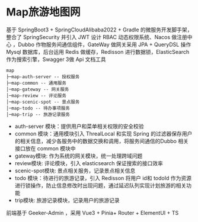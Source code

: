 # Map旅游地图网

基于 SpringBoot3 + SpringCloudAlibaba2022 + Gradle 的微服务开发脚手架，整合了 SpringSecurity 并引入 JWT 设计 RBAC
动态权限系统、Nacos 做注册中心 ，Dubbo 作物服务间通信组件，GateWay 做网关采用 JPA + QueryDSL 操作 Mysql 数据库，后台运用
Redis 做缓存，Redisson 进行数据锁，ElasticSearch 作为搜索引擎，Swagger 3做 Api 文档工具

```text
map
├─map-auth-server -- 授权服务
├─map-common -- 通用服务
│─map-gateway -- 网关服务
│─map-review -- 评论服务
│─map-scenic-spot -- 景点服务
│─map-todo -- 待办事项服务
│─map-trip -- 旅游记录服务
```

- auth-server 模块：提供用户和菜单相关权限的安全校验
- common 模块：通用模块引入 ThrealLocal 和实现 Spring 的过滤器保存用户的相关信息，减少各服务中的数据交换和调用，将服务间通信的Dubbo 相关接口放在 common 模块中
- gateway模块: 作为系统的网关模块，统一处理跨域问题
- review模块: 评论模块，引入 elasticsearch 保证搜索的接口效率
- scenic-spot模块: 景点相关服务，记录景点相关信息
- todo 模块：待进行的旅游记录，引入 Redisson 将用户 id和 todoId 作为资源进行锁操作，防止信息修改时出现问题，通过延迟队列实现计划旅游的相关功能
- trip模块: 旅游记录模块，记录用户的旅游记录



前端基于 Geeker-Admin ，采用 Vue3 + Pinia+ Router + ElementUI + TS
